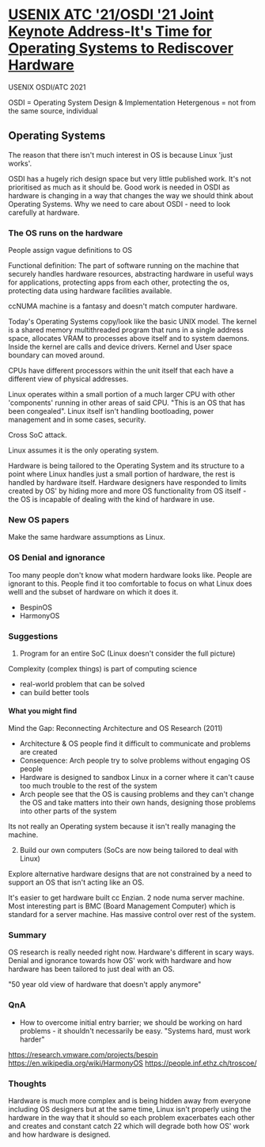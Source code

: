 # [USENIX ATC '21/OSDI '21 Joint Keynote Address-It's Time for Operating Systems to Rediscover Hardware](https://www.youtube.com/watch?v=36myc8wQhLo)

USENIX OSDI/ATC 2021

OSDI = Operating System Design & Implementation
Hetergenous = not from the same source, individual

## Operating Systems
The reason that there isn't much interest in OS is because Linux 'just works'.

OSDI has a hugely rich design space but very little published work. It's not prioritised as much as it should be. Good work is needed in OSDI as hardware is changing in a way that changes the way we should think about Operating Systems. Why we need to care about OSDI - need to look carefully at hardware.

### The OS runs on the hardware
People assign vague definitions to OS

Functional definition:
The part of software running on the machine that securely handles hardware resources, abstracting hardware in useful ways for applications, protecting apps from each other, protecting the os, protecting data using hardware facilities available.

ccNUMA machine is a fantasy and doesn't match computer hardware. 

Today's Operating Systems copy/look like the basic UNIX model. The kernel is a shared memory multithreaded program that runs in a single address space, allocates VRAM to processes above itself and to system daemons. Inside the kernel are calls and device drivers. Kernel and User space boundary can moved around. 

CPUs have different processors within the unit itself that each have a different view of physical addresses. 

Linux operates within a small portion of a much larger CPU with other 'components' running in other areas of said CPU. "This is an OS that has been congealed". Linux itself isn't handling bootloading, power management and in some cases, security. 

Cross SoC attack.

Linux assumes it is the only operating system. 

Hardware is being tailored to the Operating System and its structure to a point where Linux handles just a small portion of hardware, the rest is handled by hardware itself. Hardware designers have responded to limits created by OS' by hiding more and more OS functionality from OS itself - the OS is incapable of dealing with the kind of hardware in use.  

### New OS papers
Make the same hardware assumptions as Linux. 

### OS Denial and ignorance
Too many people don't know what modern hardware looks like. People are ignorant to this. People find it too comfortable to focus on what Linux does welll and the subset of hardware on which it does it.

+ BespinOS
+ HarmonyOS

### Suggestions
1. Program for an entire SoC (Linux doesn't consider the full picture)

Complexity (complex things) is part of computing science 
+ real-world problem that can be solved
+ can build better tools

#### What you might find
Mind the Gap: Reconnecting Architecture and OS Research (2011)
+ Architecture & OS people find it difficult to communicate and problems are created
+ Consequence: Arch people try to solve problems without engaging OS people
+ Hardware is designed to sandbox Linux in a corner where it can't cause too much trouble to the rest of the system
+ Arch people see that the OS is causing problems and they can't change the OS and take matters into their own hands, designing those problems into other parts of the system

Its not really an Operating system because it isn't really managing the machine. 

2. Build our own computers (SoCs are now being tailored to deal with Linux)

Explore alternative hardware designs that are not constrained by a need to support an OS that isn't acting like an OS. 

It's easier to get hardware built cc Enzian. 
2 node numa server machine.
Most interesting part is BMC (Board Management Computer) which is standard for a server machine. Has massive control over rest of the system. 

### Summary 
OS research is really needed right now.
Hardware's different in scary ways.
Denial and ignorance towards how OS' work with hardware and how hardware has been tailored to just deal with an OS. 

"50 year old view of hardware that doesn't apply anymore"

### QnA
+ How to overcome initial entry barrier; we should be working on hard problems - it shouldn't necessarily be easy. "Systems hard, must work harder"

https://research.vmware.com/projects/bespin
https://en.wikipedia.org/wiki/HarmonyOS
https://people.inf.ethz.ch/troscoe/



### Thoughts
Hardware is much more complex and is being hidden away from everyone including OS designers but at the same time, Linux isn't properly using the hardware in the way that it should so each problem exacerbates each other and creates and constant catch 22 which will degrade both how OS' work and how hardware is designed.  


